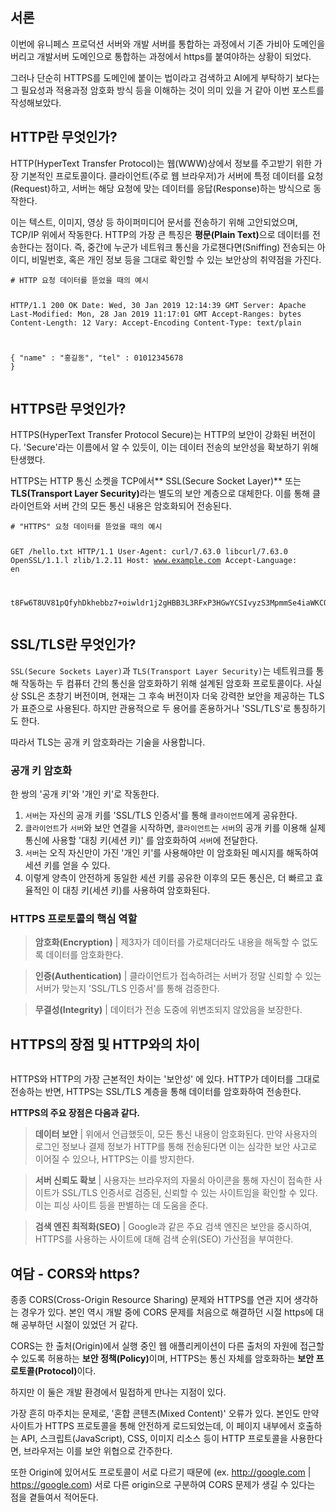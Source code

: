 <h2 id="서론">서론</h2>
<p>이번에 유니페스 프로덕션 서버와 개발 서버를 통합하는 과정에서 기존 가비아 도메인을 버리고 개발서버 도메인으로 통합하는 과정에서 https를 붙여야하는 상황이 되었다. </p>
<p>그러나 단순히 HTTPS를 도메인에 붙이는 법이라고 검색하고 AI에게 부탁하기 보다는 그 필요성과 적용과정 암호화 방식 등을 이해하는 것이 의미 있을 거 같아 이번 포스트를 작성해보았다.</p>
<h2 id="http란-무엇인가">HTTP란 무엇인가?</h2>
<p>HTTP(HyperText Transfer Protocol)는 웹(WWW)상에서 정보를 주고받기 위한 가장 기본적인 프로토콜이다. 클라이언트(주로 웹 브라우저)가 서버에 특정 데이터를 요청(Request)하고, 서버는 해당 요청에 맞는 데이터를 응답(Response)하는 방식으로 동작한다.</p>
<p>이는 텍스트, 이미지, 영상 등 하이퍼미디어 문서를 전송하기 위해 고안되었으며, TCP/IP 위에서 작동한다. HTTP의 가장 큰 특징은 <strong>평문(Plain Text)</strong>으로 데이터를 전송한다는 점이다. 즉, 중간에 누군가 네트워크 통신을 가로챈다면(Sniffing) 전송되는 아이디, 비밀번호, 혹은 개인 정보 등을 그대로 확인할 수 있는 보안상의 취약점을 가진다.</p>
<pre><code># HTTP 요청 데이터를 뜯었을 때의 예시

HTTP/1.1 200 OK
Date: Wed, 30 Jan 2019 12:14:39 GMT
Server: Apache
Last-Modified: Mon, 28 Jan 2019 11:17:01 GMT
Accept-Ranges: bytes
Content-Length: 12
Vary: Accept-Encoding
Content-Type: text/plain

{
    &quot;name&quot; : &quot;홍길동&quot;,
    &quot;tel&quot; : 01012345678
}</code></pre><h2 id="https란-무엇인가">HTTPS란 무엇인가?</h2>
<p>HTTPS(HyperText Transfer Protocol Secure)는 HTTP의 보안이 강화된 버전이다. 'Secure'라는 이름에서 알 수 있듯이, 이는 데이터 전송의 보안성을 확보하기 위해 탄생했다.</p>
<p>HTTPS는 HTTP 통신 소켓을 TCP에서** SSL(Secure Socket Layer)** 또는 <strong>TLS(Transport Layer Security)</strong>라는 별도의 보안 계층으로 대체한다. 이를 통해 클라이언트와 서버 간의 모든 통신 내용은 암호화되어 전송된다.</p>
<pre><code># &quot;HTTPS&quot; 요청 데이터를 뜯었을 때의 예시

GET /hello.txt HTTP/1.1
User-Agent: curl/7.63.0 libcurl/7.63.0 OpenSSL/1.1.l zlib/1.2.11
Host: www.example.com
Accept-Language: en

t8Fw6T8UV81pQfyhDkhebbz7+oiwldr1j2gHBB3L3RFxP3HGwYCSIvyzS3MpmmSe4iaWKCOHQ==</code></pre><h2 id="ssltls란-무엇인가">SSL/TLS란 무엇인가?</h2>
<p><code>SSL(Secure Sockets Layer)</code>과 <code>TLS(Transport Layer Security)</code>는 네트워크를 통해 작동하는 두 컴퓨터 간의 통신을 암호화하기 위해 설계된 암호화 프로토콜이다. 사실상 SSL은 초창기 버전이며, 현재는 그 후속 버전이자 더욱 강력한 보안을 제공하는 TLS가 표준으로 사용된다. 하지만 관용적으로 두 용어를 혼용하거나 'SSL/TLS'로 통칭하기도 한다.</p>
<p>따라서 TLS는 공개 키 암호화라는 기술을 사용합니다.
<img alt="" src="https://velog.velcdn.com/images/ysj7191/post/a2459183-1342-4738-81ca-114434273dab/image.png" /></p>
<h3 id="공개-키-암호화">공개 키 암호화</h3>
<p>한 쌍의 '공개 키'와 '개인 키'로 작동한다. </p>
<ol>
<li><code>서버</code>는 자신의 공개 키를 'SSL/TLS 인증서'를 통해 <code>클라이언트</code>에게 공유한다.</li>
<li><code>클라이언트</code>가 <code>서버</code>와 보안 연결을 시작하면, <code>클라이언트</code>는 <code>서버</code>의 공개 키를 이용해 실제 통신에 사용할 '대칭 키(세션 키)' 를 암호화하여 <code>서버</code>에 전달한다. </li>
<li><code>서버</code>는 오직 자신만이 가진 '개인 키'를 사용해야만 이 암호화된 메시지를 해독하여 세션 키를 얻을 수 있다.</li>
<li>이렇게 양측이 안전하게 동일한 세션 키를 공유한 이후의 모든 통신은, 더 빠르고 효율적인 이 대칭 키(세션 키)를 사용하여 암호화된다.
&nbsp;</li>
</ol>
<h3 id="https-프로토콜의-핵심-역할">HTTPS 프로토콜의 핵심 역할</h3>
<blockquote>
<p><strong>암호화(Encryption)</strong> | 
제3자가 데이터를 가로채더라도 내용을 해독할 수 없도록 데이터를 암호화한다.</p>
</blockquote>
<blockquote>
<p><strong>인증(Authentication)</strong> | 
클라이언트가 접속하려는 서버가 정말 신뢰할 수 있는 서버가 맞는지 'SSL/TLS 인증서'를 통해 검증한다.</p>
</blockquote>
<blockquote>
<p><strong>무결성(Integrity)</strong> | 
데이터가 전송 도중에 위변조되지 않았음을 보장한다.</p>
</blockquote>
<h2 id="https의-장점-및-http와의-차이">HTTPS의 장점 및 HTTP와의 차이</h2>
<p><img alt="" src="https://velog.velcdn.com/images/ysj7191/post/d1253a04-318b-45ac-ac25-cd86a833d221/image.png" /></p>
<p>HTTPS와 HTTP의 가장 근본적인 차이는 '보안성' 에 있다. HTTP가 데이터를 그대로 전송하는 반면, HTTPS는 SSL/TLS 계층을 통해 데이터를 암호화하여 전송한다.</p>
<p><strong>HTTPS의 주요 장점은 다음과 같다.</strong></p>
<blockquote>
<p><strong>데이터 보안</strong> | 
위에서 언급했듯이, 모든 통신 내용이 암호화된다. 만약 사용자의 로그인 정보나 결제 정보가 HTTP를 통해 전송된다면 이는 심각한 보안 사고로 이어질 수 있으나, HTTPS는 이를 방지한다.</p>
</blockquote>
<blockquote>
<p><strong>서버 신뢰도 확보</strong> | 
사용자는 브라우저의 자물쇠 아이콘을 통해 자신이 접속한 사이트가 SSL/TLS 인증서로 검증된, 신뢰할 수 있는 사이트임을 확인할 수 있다. 이는 피싱 사이트 등을 판별하는 데 도움을 준다.</p>
</blockquote>
<blockquote>
<p><strong>검색 엔진 최적화(SEO)</strong> | 
Google과 같은 주요 검색 엔진은 보안을 중시하여, HTTPS를 사용하는 사이트에 대해 검색 순위(SEO) 가산점을 부여한다.</p>
</blockquote>
<h2 id="여담---cors와-https">여담 - CORS와 https?</h2>
<p>종종 CORS(Cross-Origin Resource Sharing) 문제와 HTTPS를 연관 지어 생각하는 경우가 있다. 
본인 역시 개발 중에 CORS 문제를 처음으로 해결하던 시절 https에 대해 공부하던 시절이 있었던 거 같다.</p>
<p>CORS는 한 출처(Origin)에서 실행 중인 웹 애플리케이션이 다른 출처의 자원에 접근할 수 있도록 허용하는 <strong>보안 정책(Policy)</strong>이며, HTTPS는 통신 자체를 암호화하는 <strong>보안 프로토콜(Protocol)</strong>이다.</p>
<p>하지만 이 둘은 개발 환경에서 밀접하게 만나는 지점이 있다.</p>
<p>가장 흔히 마주치는 문제로, '혼합 콘텐츠(Mixed Content)' 오류가 있다. 
본인도 만약 사이트가 HTTPS 프로토콜을 통해 안전하게 로드되었는데, 이 페이지 내부에서 호출하는 API, 스크립트(JavaScript), CSS, 이미지 리소스 등이 HTTP 프로토콜을 사용한다면, 브라우저는 이를 보안 위협으로 간주한다.</p>
<p>또한 Origin에 있어서도 프로토콜이 서로 다르기 때문에 (ex. <a href="http://google.com">http://google.com</a> | <a href="https://google.com">https://google.com</a>) 서로 다른 origin으로 구분하여 CORS 문제가 생길 수 있다는 점을 곁들여서 적어둔다.</p>
